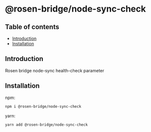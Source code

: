 # @rosen-bridge/node-sync-check

## Table of contents

- [Introduction](#introduction)
- [Installation](#installation)

## Introduction

Rosen bridge node-sync health-check parameter

## Installation

npm:

```sh
npm i @rosen-bridge/node-sync-check
```

yarn:

```sh
yarn add @rosen-bridge/node-sync-check
```
